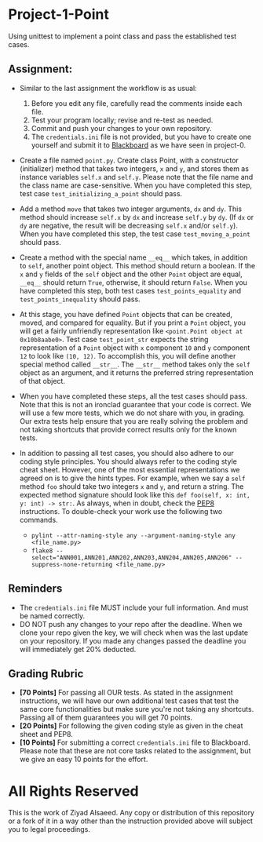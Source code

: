 # Project-1-Point

Using unittest to implement a point class and pass the established test cases. 

## Assignment:

- Similar to the last assignment the workflow is as usual:
    1. Before you edit any file, carefully read the comments inside each file.
    2. Test your program locally; revise and re-test as needed. 
    3. Commit and push your changes to your own repository.
    4. The `credentials.ini` file is not provided, but you have to create one yourself and submit it to
       [Blackboard](https://lms.qu.edu.sa/) as we have seen in project-0.

- Create a file named `point.py`. Create class Point, with a constructor (initializer) method that takes two integers,
  `x` and `y`, and stores them as instance variables `self.x` and `self.y`. Please note that the file name and the
  class name are case-sensitive. When you have completed this step, test case `test_initializing_a_point` should pass.
- Add a method `move` that takes two integer arguments, `dx` and `dy`. This method should increase `self.x` by `dx` and
  increase `self.y` by `dy`. (If `dx` or `dy` are negative, the result will be decreasing `self.x` and/or `self.y`).
  When you have completed this step, the test case `test_moving_a_point` should pass.
- Create a method with the special name `__eq__` which takes, in addition to `self`, another point object.
  This method should return a boolean. If the `x` and `y` fields of the `self` object and the other `Point` object are
  equal, `__eq__` should return `True`, otherwise, it should return `False`.
  When you have completed this step, both test cases `test_points_equality` and `test_points_inequality` should pass.
- At this stage, you have defined `Point` objects that can be created, moved, and compared for equality. But if you
  print a `Point` object, you will get a fairly unfriendly representation like `<point.Point object at 0x10b8aabe0>`.
  Test case `test_point_str` expects the string representation of a `Point` object with `x` component `10` and `y`
  component `12` to look like `(10, 12)`. To accomplish this, you will define another special method called `__str__`.
  The `__str__` method takes only the `self` object as an argument, and it returns the preferred string representation
  of that object.
- When you have completed these steps, all the test cases should pass. Note that this is not an ironclad guarantee
  that your code is correct. We will use a few more tests, which we do not share with you, in grading.
  Our extra tests help ensure that you are really solving the problem and not taking shortcuts that provide correct
  results only for the known tests.
- In addition to passing all test cases, you should also adhere to our coding style principles. You should always refer
  to the coding style cheat sheet. However, one of the most essential representations we agreed on is to give the hints
  types. For example, when we say a `self` method `foo` should take two integers `x` and `y`, and return a string.
  The expected method signature should look like this `def foo(self, x: int, y: int) -> str:`.
  As always, when in doubt, check the [PEP8](https://peps.python.org/pep-0008/) instructions.
  To double-check your work use the following two commands.
    - `pylint --attr-naming-style any --argument-naming-style any <file_name.py>`
    - `flake8 --select="ANN001,ANN201,ANN202,ANN203,ANN204,ANN205,ANN206" --suppress-none-returning <file_name.py>`

## Reminders

- The `credentials.ini` file MUST include your full information. And must be named correctly.
- DO NOT push any changes to your repo after the deadline. When we clone
  your repo given the key, we will check when was the last update on your
  repository. If you made any changes passed the deadline you will immediately 
  get 20% deducted.

## Grading Rubric

- **[70 Points]** For passing all OUR tests. As stated in the assignment instructions, we will have our own additional
  test cases that test the same core functionalities but make sure you're not taking any shortcuts. Passing all of them
  guarantees you will get 70 points.
- **[20 Points]** For following the given coding style as given in the cheat sheet and PEP8.
- **[10 Points]** For submitting a correct `credentials.ini` file to Blackboard. Please note that these are not core
  tasks related to the assignment, but we give an easy 10 points for the effort.

# All Rights Reserved

This is the work of Ziyad Alsaeed. Any copy or distribution of this
repository or a fork of it in a way other than the instruction provided
above will subject you to legal proceedings.